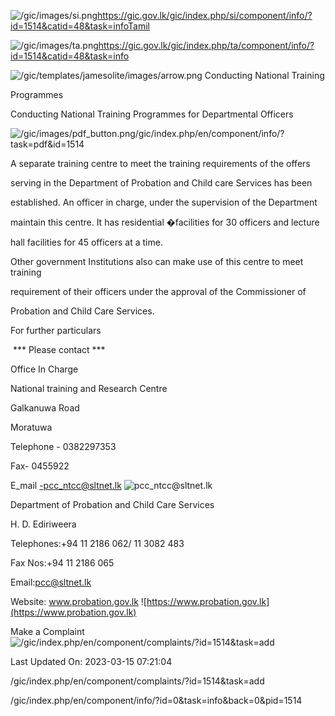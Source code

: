 <!-- Source: https://gic.gov.lk/gic/index.php/en/component/info/?id=1514&catid=48&task=info -->

![/gic/images/si.png](/gic/images/si.png)https://gic.gov.lk/gic/index.php/si/component/info/?id=1514&catid=48&task=infoTamil

![/gic/images/ta.png](/gic/images/ta.png)https://gic.gov.lk/gic/index.php/ta/component/info/?id=1514&catid=48&task=info

![/gic/templates/jamesolite/images/arrow.png](/gic/templates/jamesolite/images/arrow.png) Conducting National Training

Programmes

Conducting National Training Programmes for Departmental Officers

![/gic/images/pdf_button.png](/gic/images/pdf_button.png)/gic/index.php/en/component/info/?task=pdf&id=1514

A separate training centre to meet the training requirements of the offers

serving in the Department of Probation and Child care Services has been

established. An officer in charge, under the supervision of the Department

maintain this centre. It has residential �facilities for 30 officers and lecture

hall facilities for 45 officers at a time.

Other government Institutions also can make use of this centre to meet training

requirement of their officers under the approval of the Commissioner of

Probation and Child Care Services.

For further particulars

 *** Please contact ***

Office In Charge

National training and Research Centre

Galkanuwa Road

Moratuwa

Telephone - 0382297353

Fax- 0455922

E_mail -pcc_ntcc@sltnet.lk ![pcc_ntcc@sltnet.lk](pcc_ntcc@sltnet.lk)

Department of Probation and Child Care Services

H. D. Ediriweera

Telephones:+94 11 2186 062/ 11 3082 483

Fax Nos:+94 11 2186 065

Email:pcc@sltnet.lk

Website: www.probation.gov.lk ![https://www.probation.gov.lk](https://www.probation.gov.lk)

Make a Complaint ![/gic/index.php/en/component/complaints/?id=1514&task=add](/gic/index.php/en/component/complaints/?id=1514&task=add)

Last Updated On: 2023-03-15 07:21:04

/gic/index.php/en/component/complaints/?id=1514&task=add

/gic/index.php/en/component/info/?id=0&task=info&back=0&pid=1514